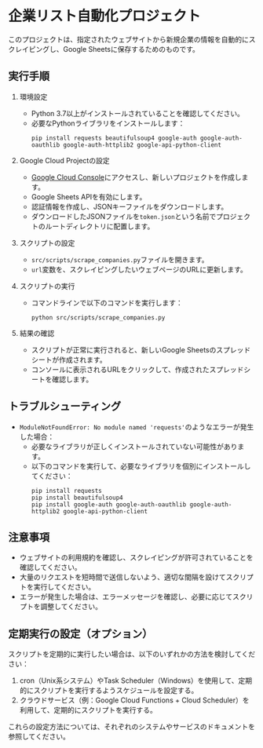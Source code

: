 # 企業リスト自動化プロジェクト

このプロジェクトは、指定されたウェブサイトから新規企業の情報を自動的にスクレイピングし、Google Sheetsに保存するためのものです。

## 実行手順

1. 環境設定
   - Python 3.7以上がインストールされていることを確認してください。
   - 必要なPythonライブラリをインストールします：
     ```
     pip install requests beautifulsoup4 google-auth google-auth-oauthlib google-auth-httplib2 google-api-python-client
     ```

2. Google Cloud Projectの設定
   - [Google Cloud Console](https://console.cloud.google.com/)にアクセスし、新しいプロジェクトを作成します。
   - Google Sheets APIを有効にします。
   - 認証情報を作成し、JSONキーファイルをダウンロードします。
   - ダウンロードしたJSONファイルを`token.json`という名前でプロジェクトのルートディレクトリに配置します。

3. スクリプトの設定
   - `src/scripts/scrape_companies.py`ファイルを開きます。
   - `url`変数を、スクレイピングしたいウェブページのURLに更新します。

4. スクリプトの実行
   - コマンドラインで以下のコマンドを実行します：
     ```
     python src/scripts/scrape_companies.py
     ```

5. 結果の確認
   - スクリプトが正常に実行されると、新しいGoogle Sheetsのスプレッドシートが作成されます。
   - コンソールに表示されるURLをクリックして、作成されたスプレッドシートを確認します。

## トラブルシューティング

- `ModuleNotFoundError: No module named 'requests'`のようなエラーが発生した場合：
  - 必要なライブラリが正しくインストールされていない可能性があります。
  - 以下のコマンドを実行して、必要なライブラリを個別にインストールしてください：
    ```
    pip install requests
    pip install beautifulsoup4
    pip install google-auth google-auth-oauthlib google-auth-httplib2 google-api-python-client
    ```

## 注意事項

- ウェブサイトの利用規約を確認し、スクレイピングが許可されていることを確認してください。
- 大量のリクエストを短時間で送信しないよう、適切な間隔を設けてスクリプトを実行してください。
- エラーが発生した場合は、エラーメッセージを確認し、必要に応じてスクリプトを調整してください。

## 定期実行の設定（オプション）

スクリプトを定期的に実行したい場合は、以下のいずれかの方法を検討してください：

1. cron（Unix系システム）やTask Scheduler（Windows）を使用して、定期的にスクリプトを実行するようスケジュールを設定する。
2. クラウドサービス（例：Google Cloud Functions + Cloud Scheduler）を利用して、定期的にスクリプトを実行する。

これらの設定方法については、それぞれのシステムやサービスのドキュメントを参照してください。